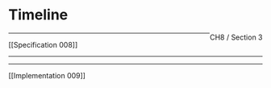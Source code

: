 # Timeline

<span style="float: right">CH8 / Section 3</span>
<hr>
[[Specification 008]]
<hr>

<hr>
[[Implementation 009]]


